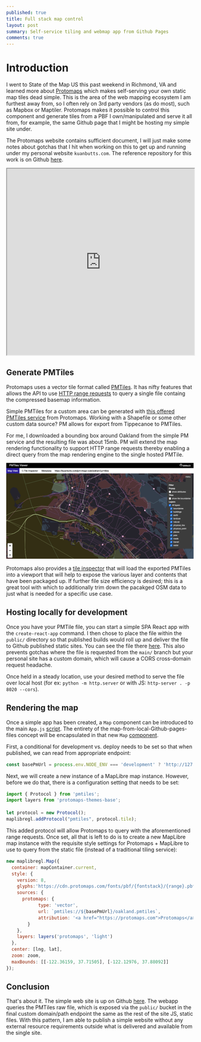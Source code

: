 ```yaml
---
published: true
title: Full stack map control
layout: post
summary: Self-service tiling and webmap app from Github Pages
comments: true
---
```


# Introduction

I went to State of the Map US this past weekend in Richmond, VA and learned more about [Protomaps](https://protomaps.com/) which makes self-serving your own static map tiles dead simple. This is the area of the web mapping ecosystem I am furthest away from, so I often rely on 3rd party vendors (as do most), such as Mapbox or Maptiler. Protomaps makes it possible to control this component and generate tiles from a PBF I own/manipulated and serve it all from, for example, the same Github page that I might be hosting my simple site under.

The Protomaps website contains sufficient document, I will just make some notes about gotchas that I hit when working on this to get up and running under my personal website `kuanbutts.com`. The reference repository for this work is on Github [here](https://github.com/kuanb/pm-maps-oak).

<iframe src="https://kuanbutts.com/pm-maps-oak/" height="500px" width="100%" title="Example Protomaps on a Github Page"></iframe>

## Generate PMTiles

Protomaps uses a vector tile format called [PMTiles](https://protomaps.com/docs/pmtiles). It has nifty features that allows the API to use [HTTP range requests](https://developer.mozilla.org/en-US/docs/Web/HTTP/Range_requests) to query a single file containg the compressed basemap information.

Simple PMTiles for a custom area can be generated with [this offered PMTiles service](https://app.protomaps.com/downloads/small_map) from Protomaps. Working with a Shapefile or some other custom data source? PM allows for export from Tippecanoe to PMTiles.

For me, I downloaded a bounding box around Oakland from the simple PM service and the resulting file was about 15mb. PM will extend the map rendering functionality to support HTTP range requests thereby enabling a direct query from the map rendering engine to the single hosted PMTile.

![pmtileviewer](https://raw.githubusercontent.com/kuanb/kuanb.github.io/master/images/_posts/protomaps-gh-pages/pmtilesviewer.png)

Protomaps also provides a [tile inspector](https://protomaps.github.io/PMTiles/?url=https%3A%2F%2Fkuanbutts.com%2Fpm-maps-oak%2Foakland.pmtiles#map=11.48/37.798/-122.2457) that will load the exported PMTiles into a viewport that will help to expose the various layer and contents that have been packaged up. If further file size efficiency is desired; this is a great tool with which to additionally trim down the pacakged OSM data to just what is needed for a specific use case.

## Hosting locally for development

Once you have your PMTile file, you can start a simple SPA React app with the `create-react-app` command. I then chose to place the file within the `public/` directory so that published builds would roll up and deliver the file to Github published static sites. You can see the file there [here](https://github.com/kuanb/pm-maps-oak/blob/main/public). This also prevents gotchas where the file is requested from the `main/` branch but your personal site has a custom domain, which will cause a CORS cross-domain request headache.

Once held in a steady location, use your desired method to serve the file over local host (for ex: `python -m http.server` or with JS: `http-server . -p 8020 --cors`).

## Rendering the map

Once a simple app has been created, a `Map` component can be introduced to the main `App.js` [script](https://github.com/kuanb/pm-maps-oak/blob/main/src/App.js). The entirety of the map-from-local-Github-pages-files concept will be encapsulated in that new `Map` [component](https://github.com/kuanb/pm-maps-oak/blob/main/src/components/map.js).

First, a conditional for development vs. deploy needs to be set so that when published, we can read from appropriate endpoint:

```js
const basePmUrl = process.env.NODE_ENV === 'development' ? 'http://127.0.0.1:8080/public' : 'https://kuanbutts.com/pm-maps-oak';
```

Next, we will create a new instance of a MapLibre map instance. However, before we do that, there is a configuration setting that needs to be set:

```js
import { Protocol } from 'pmtiles';
import layers from 'protomaps-themes-base';

let protocol = new Protocol();
maplibregl.addProtocol("pmtiles", protocol.tile);
```

This added protocol will allow Protomaps to query with the aforementioned range requests. Once set, all that is left to do is to create a new MapLibre map instance with the requisite style settings for Protomaps + MapLibre to use to query from the static file (instead of a traditional tiling service):

```js
new maplibregl.Map({
  container: mapContainer.current,
  style: {
    version: 8,
    glyphs:'https://cdn.protomaps.com/fonts/pbf/{fontstack}/{range}.pbf',
    sources: {
      protomaps: {
            type: 'vector',
            url: `pmtiles://${basePmUrl}/oakland.pmtiles`,
            attribution: '<a href="https://protomaps.com">Protomaps</a> © <a href="https://openstreetmap.org">OpenStreetMap</a>'
        }
    },
    layers: layers('protomaps', 'light')
  },
  center: [lng, lat],
  zoom: zoom,
  maxBounds: [[-122.36159, 37.71505], [-122.12976, 37.88092]]
});
```

## Conclusion

That's about it. The simple web site is up on Github [here](https://github.com/kuanb/pm-maps-oak/tree/main). The webapp queries the PMTiles raw file, which is exposed via the `public/` bucket in the final custom domain/path endpoint the same as the rest of the site JS, static files. With this pattern, I am able to publish a simple website without any external resource requirements outside what is delivered and available from the single site.
